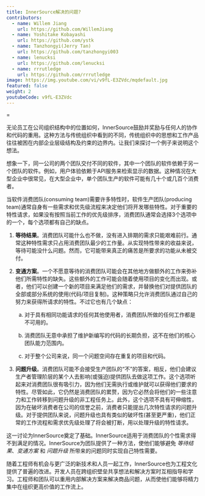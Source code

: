 ```yaml
---
title: InnerSource解决的问题?
contributors:
  - name: Willem Jiang
    url: https://github.com/WillemJiang
  - name: Yoshitake Kobayashi
    url: https://github.com/ystk
  - name: Tanzhongyi(Jerry Tan)
    url: https://github.com/tanzhongyi003
  - name: lenucksi
    url: https://github.com/lenucksi
  - name: rrrutledge
    url: https://github.com/rrrutledge
image: https://img.youtube.com/vi/v9fL-E3ZVdc/mqdefault.jpg
featured: false
weight: 2
youtubeCode: v9fL-E3ZVdc
---
```

<div class="paragraph">
<p>=</p>
</div>
<div class="paragraph">
<p>无论员工在公司组织结构中的位置如何，InnerSource鼓励并奖励与任何人的协作和代码的重用。这种方法与传统组织中看到的不同，传统组织中的思想和工作产品往往被困在内部企业层级结构及约束的边界内。让我们来探讨一个例子来说明这个想法。</p>
</div>
<div class="paragraph">
<p>想象一下，同一公司的两个团队交付不同的软件，其中一个团队的软件依赖于另一个团队的软件。例如，用户体验依赖于API服务来检索显示的数据。这种情况在大型企业中很常见，在大型企业中，单个团队生产的软件可能有几十个或几百个消费者。</p>
</div>
<div class="paragraph">
<p>当软件消费团队(consuming team)需要许多特性时，软件生产团队(producing team)通常自身有一些需求和优先级流程来决定他们将开发哪些特性。对于重要的特性请求，如果没有按照当前工作的优先级排序，消费团队通常会选择3个选项中的一个，每个选项都有自己的缺点。</p>
</div>
<div class="olist arabic">
<ol class="arabic">
<li>
<p><strong>等待结果</strong>。消费团队可能什么也不做，没有进入排期的需求只能艰难前行。通常这种特性需求只占用消费团队最少的工作量。从实现特性带来的收益来说，等待可能没什么问题。然而，它可能带来真正的痛苦是所要求的功能从未被交付。</p>
</li>
<li>
<p><strong>变通方案</strong>。一个不愿意等待的消费团队可能会在其他地方做额外的工作来弥补他们所需特性的缺失。这些额外的工作可能会随着使用项目的变化而出现。或者，他们可以创建一个新的项目来满足他们的需求，并替换他们对提供团队的全部或部分系统的使用(代码/项目复制)。这种策略只允许消费团队通过自己的努力来获得所请求的特性。不过它也有几个缺点：</p>
<div class="olist loweralpha">
<ol class="loweralpha" type="a">
<li>
<p>对于具有相同功能请求的任何其他使用者，消费团队所做的任何工作都是不可用的。</p>
</li>
<li>
<p>消费团队无意中承担了维护新编写的代码的长期负担，这不在他们的核心团队能力范围内。</p>
</li>
<li>
<p>对于整个公司来说，同一个问题空间存在重复的项目和代码。</p>
</li>
</ol>
</div>
</li>
<li>
<p><strong>问题升级</strong>。消费团队可能不会接受生产团队的“不”的答案，相反，他们会建议生产者管理阶层的某个人去影响(或强迫)提供团队去做这项工作。这个选项听起来对消费团队很有吸引力，因为他们无需执行或维护就可以获得他们要求的特性。尽管如此，它仍然是消费团队的累赘，因为它必然会将他们的一些注意力和工作转移到问题升级的非工程任务上。此外，这个选项不具有可伸缩性，因为在破坏消费者在公司的信誉之前，消费者只能提出几次特性请求的问题升级。对于提供团队来说，问题升级也具有类似的破坏性(甚至更严重)，他们正常的工作流程和需求优先级处理了将会被打断，用以处理升级的特性请求。</p>
</li>
</ol>
</div>
<div class="paragraph">
<p>这一讨论为InnerSource奠定了基础。InnerSource适用于消费团队的个性需求得不到满足的情况。InnerSource为团队提供了一种方法，使他们能够避免 <em>等待结果</em>、<em>变通方案</em> 和 <em>问题升级</em> 所带来的问题同时实现自己特性需要。</p>
</div>
<div class="paragraph">
<p>随着工程师有机会与更广泛的新技术和人员一起工作，InnerSource也为工程文化提供了普遍的改进。开发人员在跨组织壁垒共享想法和解决方案时互相指导和学习。工程师和团队可以重用内部解决方案来解决商品问题，从而使他们能够将精力集中在组织更高价值的工作流上。</p>
</div>
<!--- This file autogenerated from https://github.com/InnerSourceCommons/InnerSourceLearningPath/blob/main/scripts -->